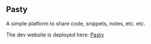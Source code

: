 ## Pasty

A simple platform to share code, snippets, notes, etc. etc.

The dev website is deployed here: 
[Pasty](http://pasty-dev.kumarvivek.tech)